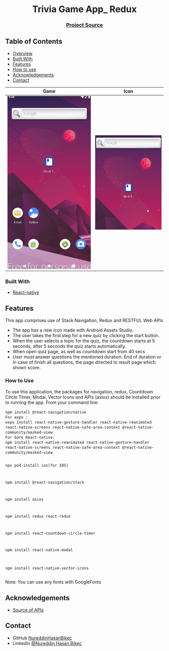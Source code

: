 <h1 align="center">Trivia Game App_ Redux</h1>


<div align="center">
  <h3>
    <a href="https://github.com/NureddinHasanBikec/Trivia_Game_App">
      Project Source
    </a>
 
  </h3>
</div>

<!-- TABLE OF CONTENTS -->

## Table of Contents

- [Overview](#overview)
- [Built With](#built-with)
- [Features](#features)
- [How to use](#how-to-use)
- [Acknowledgements](#acknowledgements)
- [Contact](#contact)

<!-- OVERVIEW -->
    
  
  |  Game   | Icon | 
  |-------------------|:--------: |
  |<img src="visuals/QuickTrivia.gif" width="500" height="550"> | <img src="visuals/icon.PNG" width="400" height="300"> |

  ### Built With

<!-- This section should list any major frameworks that you built your project using. Here are a few examples.-->

- [React-native](https://reactnative.dev/)

## Features

<p> This app comprises use of Stack Navigation, Redux and RESTFUL Web APIs</p>

-  The app has a new icon made with Android Assets Studio.
-  The user takes the first step for a new quiz by clicking the start button.
- When the user selects a topic for the quiz, the countdown starts at 5 seconds,  after 5 seconds the quiz starts automatically.
- When open quiz page, as well as countdown start from 40 secs
- User must answer questions the mentioned duration. End of duration or in case of finish all questions, the page directed to result page which shown score.



### How to Use

<p>To use this application, the packages for navigation, redux, Countdown Circle Timer, Modal, Vector Icons and APIs (axios) should be installed prior to running the app. From your command line:</p>
<pre><code>npm install @react-navigation/native
For expo :
expo install react-native-gesture-handler react-native-reanimated react-native-screens react-native-safe-area-context @react-native-community/masked-view
For bare React-native:
npm install react-native-reanimated react-native-gesture-handler react-native-screens react-native-safe-area-context @react-native-community/masked-view

npx pod-install ios(for IOS)

npm install @react-navigation/stack

npm install axios

npm install redux react-redux

npm install react-countdown-circle-timer

npm install react-native-modal

npm install react-native-vector-icons
</code></pre>
<p>Note: You can use any fonts with GoogleFonts</p>

## Acknowledgements

<!-- This section should list any articles or add-ons/plugins that helps you to complete the project. This is optional but it will help you in the future. For exmpale -->

-  <a href="https://opentdb.com/" rel="nofollow">Source of APIs</a>


## Contact

- GitHub [NureddinHasanBikec](https://github.com/NureddinHasanBikec)
- Linkedin [@Nureddin Hasan Bikeç](https://www.linkedin.com/in/nureddin-hasan-bikeç)
